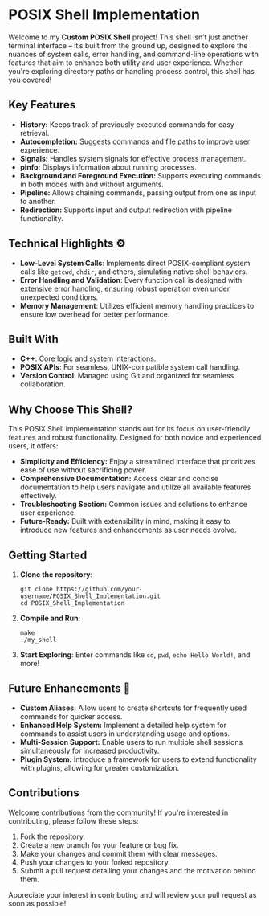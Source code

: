 <h1>POSIX Shell Implementation </h1>

<p>Welcome to my <strong>Custom POSIX Shell</strong> project! This shell isn’t just another terminal interface – it’s built from the ground up, designed to explore the nuances of system calls, error handling, and command-line operations with features that aim to enhance both utility and user experience. Whether you're exploring directory paths or handling process control, this shell has you covered!</p>

<h2><strong>Key Features</strong></h2>
<ul>
    <li><strong>History:</strong> Keeps track of previously executed commands for easy retrieval.</li>
    <li><strong>Autocompletion:</strong> Suggests commands and file paths to improve user experience.</li>
    <li><strong>Signals:</strong> Handles system signals for effective process management.</li>
    <li><strong>pinfo:</strong> Displays information about running processes.</li>
    <li><strong>Background and Foreground Execution:</strong> Supports executing commands in both modes with and without arguments.</li>
    <li><strong>Pipeline:</strong> Allows chaining commands, passing output from one as input to another.</li>
    <li><strong>Redirection:</strong> Supports input and output redirection with pipeline functionality.</li>
</ul>


<h2>Technical Highlights ⚙</h2>

<ul>
  <li><strong>Low-Level System Calls</strong>: Implements direct POSIX-compliant system calls like <code>getcwd</code>, <code>chdir</code>, and others, simulating native shell behaviors.</li>
  <li><strong>Error Handling and Validation</strong>: Every function call is designed with extensive error handling, ensuring robust operation even under unexpected conditions.</li>
  <li><strong>Memory Management</strong>: Utilizes efficient memory handling practices to ensure low overhead for better performance.</li>
</ul>

<h2>Built With </h2>

<ul>
  <li><strong>C++</strong>: Core logic and system interactions.</li>
  <li><strong>POSIX APIs</strong>: For seamless, UNIX-compatible system call handling.</li>
  <li><strong>Version Control</strong>: Managed using Git and organized for seamless collaboration.</li>
</ul>

<h2><strong>Why Choose This Shell? </strong></h2>
<p>This POSIX Shell implementation stands out for its focus on user-friendly features and robust functionality. Designed for both novice and experienced users, it offers:</p>
<ul>
    <li><strong>Simplicity and Efficiency:</strong> Enjoy a streamlined interface that prioritizes ease of use without sacrificing power.</li>
        <li><strong>Comprehensive Documentation:</strong> Access clear and concise documentation to help users navigate and utilize all available features effectively.</li>
      <li><strong>Troubleshooting Section:</strong> Common issues and solutions to enhance user experience.</li>
    <li><strong>Future-Ready:</strong> Built with extensibility in mind, making it easy to introduce new features and enhancements as user needs evolve.</li>

</ul>


<h2>Getting Started </h2>

<ol>
  <li><strong>Clone the repository</strong>:
    <pre><code>git clone https://github.com/your-username/POSIX_Shell_Implementation.git
cd POSIX_Shell_Implementation</code></pre>
  </li>
  <li><strong>Compile and Run</strong>:
    <pre><code>make
./my_shell</code></pre>
  </li>
  <li><strong>Start Exploring</strong>: Enter commands like <code>cd</code>, <code>pwd</code>, <code>echo Hello World!</code>, and more!</li>
</ol>

<h2><strong>Future Enhancements 🌱</strong></h2>
<ul>
    <li><strong>Custom Aliases:</strong> Allow users to create shortcuts for frequently used commands for quicker access.</li>
    <li><strong>Enhanced Help System:</strong> Implement a detailed help system for commands to assist users in understanding usage and options.</li>
    <li><strong>Multi-Session Support:</strong> Enable users to run multiple shell sessions simultaneously for increased productivity.</li>
    <li><strong>Plugin System:</strong> Introduce a framework for users to extend functionality with plugins, allowing for greater customization.</li>
</ul>



<h2>Contributions</h2>
<p> Welcome contributions from the community! If you're interested in contributing, please follow these steps:</p>
<ol>
    <li>Fork the repository.</li>
    <li>Create a new branch for your feature or bug fix.</li>
    <li>Make your changes and commit them with clear messages.</li>
    <li>Push your changes to your forked repository.</li>
    <li>Submit a pull request detailing your changes and the motivation behind them.</li>
</ol>
<p>Appreciate your interest in contributing and will review your pull request as soon as possible!</p>


